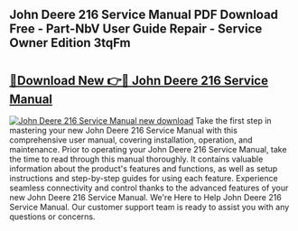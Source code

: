 ## John Deere 216 Service Manual PDF Download Free - Part-NbV User Guide Repair - Service Owner Edition 3tqFm

# <h2><a href="http://bc87117.oget.top/?id=John+Deere+216+Service+Manual">🔗Download New 👉🔴 John Deere 216 Service Manual</a></h2>

[![John Deere 216 Service Manual new download](https://i.imgur.com/5g1atiW.png)](http://bc87117.oget.top/?id=John+Deere+216+Service+Manual)
Take the first step in mastering your new John Deere 216 Service Manual with this comprehensive user manual, covering installation, operation, and maintenance. Prior to operating your John Deere 216 Service Manual, take the time to read through this manual thoroughly. It contains valuable information about the product's features and functions, as well as setup instructions and step-by-step guides for using each feature. Experience seamless connectivity and control thanks to the advanced features of your new John Deere 216 Service Manual. We're Here to Help John Deere 216 Service Manual. Our customer support team is ready to assist you with any questions or concerns.
